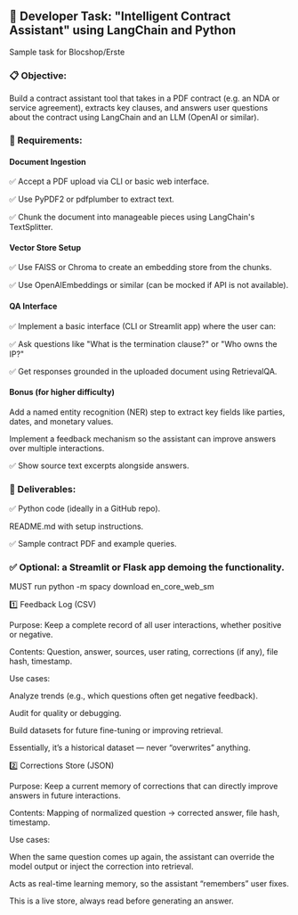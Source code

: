 ## 🧠 Developer Task: "Intelligent Contract Assistant" using LangChain and Python
Sample task for Blocshop/Erste

### 📋 Objective:
Build a contract assistant tool that takes in a PDF contract (e.g. an NDA or service agreement), extracts key clauses, and answers user questions about the contract using LangChain and an LLM (OpenAI or similar).

### 🧱 Requirements:
#### Document Ingestion

✅ Accept a PDF upload via CLI or basic web interface.

✅ Use PyPDF2 or pdfplumber to extract text.

✅ Chunk the document into manageable pieces using LangChain's TextSplitter.

#### Vector Store Setup

✅ Use FAISS or Chroma to create an embedding store from the chunks.

✅ Use OpenAIEmbeddings or similar (can be mocked if API is not available).

#### QA Interface

✅ Implement a basic interface (CLI or Streamlit app) where the user can:

✅ Ask questions like "What is the termination clause?" or "Who owns the IP?"

✅ Get responses grounded in the uploaded document using RetrievalQA.

#### Bonus (for higher difficulty)

Add a named entity recognition (NER) step to extract key fields like parties, dates, and monetary values.

Implement a feedback mechanism so the assistant can improve answers over multiple interactions.

✅ Show source text excerpts alongside answers.

### 🎯 Deliverables:
✅ Python code (ideally in a GitHub repo).

README.md with setup instructions.

✅ Sample contract PDF and example queries.

### ✅ Optional: a Streamlit or Flask app demoing the functionality.


MUST run python -m spacy download en_core_web_sm


1️⃣ Feedback Log (CSV)

Purpose: Keep a complete record of all user interactions, whether positive or negative.

Contents: Question, answer, sources, user rating, corrections (if any), file hash, timestamp.

Use cases:

Analyze trends (e.g., which questions often get negative feedback).

Audit for quality or debugging.

Build datasets for future fine-tuning or improving retrieval.

Essentially, it’s a historical dataset — never “overwrites” anything.

2️⃣ Corrections Store (JSON)

Purpose: Keep a current memory of corrections that can directly improve answers in future interactions.

Contents: Mapping of normalized question → corrected answer, file hash, timestamp.

Use cases:

When the same question comes up again, the assistant can override the model output or inject the correction into retrieval.

Acts as real-time learning memory, so the assistant “remembers” user fixes.

This is a live store, always read before generating an answer.